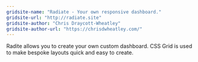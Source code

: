```yaml
---
gridsite-name: "Radiate - Your own responsive dashboard."
gridsite-url: "http://radiate.site"
gridsite-author: "Chris Draycott-Wheatley"
gridsite-author-url: "https://chrisdwheatley.com/"
---
```


Radite allows you to create your own custom dashboard. CSS Grid is used to make bespoke layouts quick and easy to create. 
